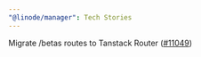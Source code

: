 ```yaml
---
"@linode/manager": Tech Stories
---
```


Migrate /betas routes to Tanstack Router ([#11049](https://github.com/linode/manager/pull/11049))
